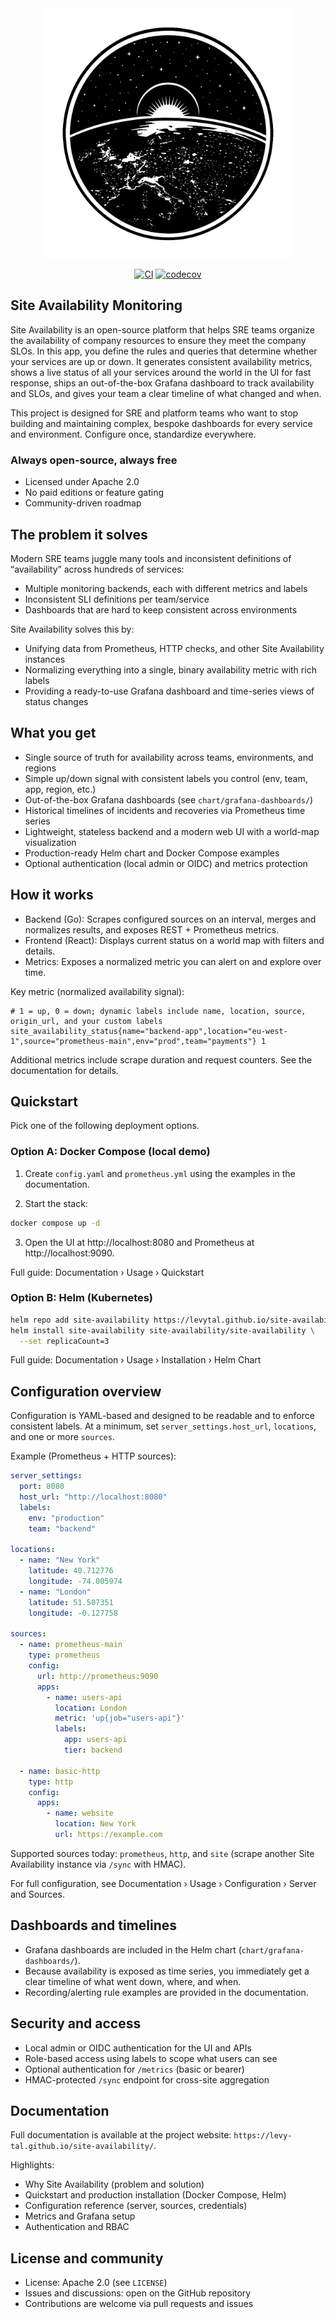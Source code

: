 <div align="center">

<img src="docs/static/img/logo-full.png" alt="Site Availability Monitor Logo" width="400">

[![CI](https://github.com/Levy-Tal/site-availability/actions/workflows/ci.yaml/badge.svg?branch=main)](https://github.com/Levy-Tal/site-availability/actions/workflows/ci.yaml)
[![codecov](https://codecov.io/gh/Levy-Tal/site-availability/graph/badge.svg?token=K3PLCUDMX9)](https://codecov.io/gh/Levy-Tal/site-availability)

</div>

## Site Availability Monitoring

Site Availability is an open-source platform that helps SRE teams organize the availability of company resources to ensure they meet the company SLOs. In this app, you define the rules and queries that determine whether your services are up or down. It generates consistent availability metrics, shows a live status of all your services around the world in the UI for fast response, ships an out-of-the-box Grafana dashboard to track availability and SLOs, and gives your team a clear timeline of what changed and when.

This project is designed for SRE and platform teams who want to stop building and maintaining complex, bespoke dashboards for every service and environment. Configure once, standardize everywhere.

### Always open-source, always free

- Licensed under Apache 2.0
- No paid editions or feature gating
- Community-driven roadmap

## The problem it solves

Modern SRE teams juggle many tools and inconsistent definitions of “availability” across hundreds of services:

- Multiple monitoring backends, each with different metrics and labels
- Inconsistent SLI definitions per team/service
- Dashboards that are hard to keep consistent across environments

Site Availability solves this by:

- Unifying data from Prometheus, HTTP checks, and other Site Availability instances
- Normalizing everything into a single, binary availability metric with rich labels
- Providing a ready-to-use Grafana dashboard and time-series views of status changes

## What you get

- Single source of truth for availability across teams, environments, and regions
- Simple up/down signal with consistent labels you control (env, team, app, region, etc.)
- Out-of-the-box Grafana dashboards (see `chart/grafana-dashboards/`)
- Historical timelines of incidents and recoveries via Prometheus time series
- Lightweight, stateless backend and a modern web UI with a world-map visualization
- Production-ready Helm chart and Docker Compose examples
- Optional authentication (local admin or OIDC) and metrics protection

## How it works

- Backend (Go): Scrapes configured sources on an interval, merges and normalizes results, and exposes REST + Prometheus metrics.
- Frontend (React): Displays current status on a world map with filters and details.
- Metrics: Exposes a normalized metric you can alert on and explore over time.

Key metric (normalized availability signal):

```prometheus
# 1 = up, 0 = down; dynamic labels include name, location, source, origin_url, and your custom labels
site_availability_status{name="backend-app",location="eu-west-1",source="prometheus-main",env="prod",team="payments"} 1
```

Additional metrics include scrape duration and request counters. See the documentation for details.

## Quickstart

Pick one of the following deployment options.

### Option A: Docker Compose (local demo)

1. Create `config.yaml` and `prometheus.yml` using the examples in the documentation.

2. Start the stack:

```bash
docker compose up -d
```

3. Open the UI at http://localhost:8080 and Prometheus at http://localhost:9090.

Full guide: Documentation › Usage › Quickstart

### Option B: Helm (Kubernetes)

```bash
helm repo add site-availability https://levytal.github.io/site-availability/
helm install site-availability site-availability/site-availability \
  --set replicaCount=3
```

Full guide: Documentation › Usage › Installation › Helm Chart

## Configuration overview

Configuration is YAML-based and designed to be readable and to enforce consistent labels. At a minimum, set `server_settings.host_url`, `locations`, and one or more `sources`.

Example (Prometheus + HTTP sources):

```yaml
server_settings:
  port: 8080
  host_url: "http://localhost:8080"
  labels:
    env: "production"
    team: "backend"

locations:
  - name: "New York"
    latitude: 40.712776
    longitude: -74.005974
  - name: "London"
    latitude: 51.507351
    longitude: -0.127758

sources:
  - name: prometheus-main
    type: prometheus
    config:
      url: http://prometheus:9090
      apps:
        - name: users-api
          location: London
          metric: 'up{job="users-api"}'
          labels:
            app: users-api
            tier: backend

  - name: basic-http
    type: http
    config:
      apps:
        - name: website
          location: New York
          url: https://example.com
```

Supported sources today: `prometheus`, `http`, and `site` (scrape another Site Availability instance via `/sync` with HMAC).

For full configuration, see Documentation › Usage › Configuration › Server and Sources.

## Dashboards and timelines

- Grafana dashboards are included in the Helm chart (`chart/grafana-dashboards/`).
- Because availability is exposed as time series, you immediately get a clear timeline of what went down, where, and when.
- Recording/alerting rule examples are provided in the documentation.

## Security and access

- Local admin or OIDC authentication for the UI and APIs
- Role-based access using labels to scope what users can see
- Optional authentication for `/metrics` (basic or bearer)
- HMAC-protected `/sync` endpoint for cross-site aggregation

## Documentation

Full documentation is available at the project website: `https://levy-tal.github.io/site-availability/`.

Highlights:

- Why Site Availability (problem and solution)
- Quickstart and production installation (Docker Compose, Helm)
- Configuration reference (server, sources, credentials)
- Metrics and Grafana setup
- Authentication and RBAC

## License and community

- License: Apache 2.0 (see `LICENSE`)
- Issues and discussions: open on the GitHub repository
- Contributions are welcome via pull requests and issues
